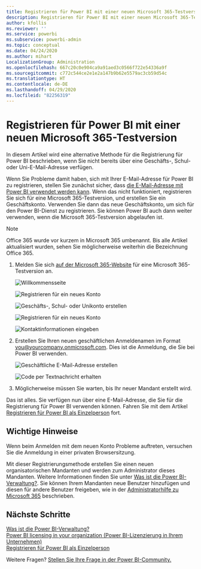 ```yaml
---
title: Registrieren für Power BI mit einer neuen Microsoft 365-Testversion
description: Registrieren für Power BI mit einer neuen Microsoft 365-Testversion
author: kfollis
ms.reviewer: ''
ms.service: powerbi
ms.subservice: powerbi-admin
ms.topic: conceptual
ms.date: 04/24/2020
ms.author: mihart
LocalizationGroup: Administration
ms.openlocfilehash: 667c20c0e904ca9a91aed3c0566f722e54336a9f
ms.sourcegitcommit: c772c544ce2e1e2a147b9b62e5579ac3cb59d54c
ms.translationtype: HT
ms.contentlocale: de-DE
ms.lasthandoff: 04/29/2020
ms.locfileid: "82256319"
---
```

# <a name="signing-up-for-power-bi-with-a-new-microsoft-365-trial"></a>Registrieren für Power BI mit einer neuen Microsoft 365-Testversion

In diesem Artikel wird eine alternative Methode für die Registrierung für Power BI beschrieben, wenn Sie nicht bereits über eine Geschäfts-, Schul- oder Uni-E-Mail-Adresse verfügen. 

Wenn Sie Probleme damit haben, sich mit Ihrer E-Mail-Adresse für Power BI zu registrieren, stellen Sie zunächst sicher, dass [die E-Mail-Adresse mit Power BI verwendet werden kann](service-self-service-signup-for-power-bi.md#supported-email-addresses). Wenn das nicht funktioniert, registrieren Sie sich für eine Microsoft 365-Testversion, und erstellen Sie ein Geschäftskonto. Verwenden Sie dann das neue Geschäftskonto, um sich für den Power BI-Dienst zu registrieren. Sie können Power BI auch dann weiter verwenden, wenn die Microsoft 365-Testversion abgelaufen ist.

> [!NOTE]
> Office 365 wurde vor kurzem in Microsoft 365 umbenannt. Bis alle Artikel aktualisiert wurden, sehen Sie möglicherweise weiterhin die Bezeichnung Office 365.

1. Melden Sie sich [auf der Microsoft 365-Website](https://www.microsoft.com/en-us/microsoft-365/business/compare-more-office-365-for-business-plans) für eine Microsoft 365-Testversion an.

    ![Willkommensseite](media/service-admin-signing-up-for-power-bi-with-a-new-office-365-trial/power-bi-try-now.png)

    ![Registrieren für ein neues Konto](media/service-admin-signing-up-for-power-bi-with-a-new-office-365-trial/power-bi-existing.png)

    ![Geschäfts-, Schul- oder Unikonto erstellen](media/service-admin-signing-up-for-power-bi-with-a-new-office-365-trial/power-bi-create-email.png)

    ![Registrieren für ein neues Konto](media/service-admin-signing-up-for-power-bi-with-a-new-office-365-trial/power-bi-no-email.png)

    ![Kontaktinformationen eingeben](media/service-admin-signing-up-for-power-bi-with-a-new-office-365-trial/power-bi-welcome-you.png)

    

1. Erstellen Sie Ihren neuen geschäftlichen Anmeldenamen im Format you@yourcompany.onmicrosoft.com. Dies ist die Anmeldung, die Sie bei Power BI verwenden.

    ![Geschäftliche E-Mail-Adresse erstellen](media/service-admin-signing-up-for-power-bi-with-a-new-office-365-trial/power-bi-create-address.png)

    ![Code per Textnachricht erhalten](media/service-admin-signing-up-for-power-bi-with-a-new-office-365-trial/power-bi-robot.png)    

1. Möglicherweise müssen Sie warten, bis Ihr neuer Mandant erstellt wird. 

Das ist alles.  Sie verfügen nun über eine E-Mail-Adresse, die Sie für die Registrierung für Power BI verwenden können. Fahren Sie mit dem Artikel [Registrieren für Power BI als Einzelperson](service-self-service-signup-for-power-bi.md) fort.





## <a name="important-considerations"></a>Wichtige Hinweise
Wenn beim Anmelden mit dem neuen Konto Probleme auftreten, versuchen Sie die Anmeldung in einer privaten Browsersitzung.    

Mit dieser Registrierungsmethode erstellen Sie einen neuen organisatorischen Mandanten und werden zum Administrator dieses Mandanten. Weitere Informationen finden Sie unter [Was ist die Power BI-Verwaltung?](service-admin-administering-power-bi-in-your-organization.md). Sie können Ihrem Mandanten neue Benutzer hinzufügen und diesen für andere Benutzer freigeben, wie in der [Administratorhilfe zu Microsoft 365](https://support.office.com/en-sg/article/Add-users-individually-to-Office-365---Admin-Help-1970f7d6-03b5-442f-b385-5880b9c256ec) beschrieben.

## <a name="next-steps"></a>Nächste Schritte

[Was ist die Power BI-Verwaltung?](service-admin-administering-power-bi-in-your-organization.md)  
[Power BI licensing in your organization (Power BI-Lizenzierung in Ihrem Unternehmen)](service-admin-licensing-organization.md)  
[Registrieren für Power BI als Einzelperson](service-self-service-signup-for-power-bi.md)

Weitere Fragen? [Stellen Sie Ihre Frage in der Power BI-Community.](https://community.powerbi.com/)